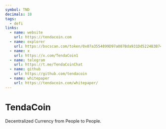 ```yaml
---
symbol: TND
decimals: 18
tags:
  - defi
links:
  - name: website
    url: https://tendacoin.com
  - name: explorer
    url: https://bscscan.com/token/0x07a3554899D97a087Bda931Dd5224B3B7435E568
  - name: x
    url: https://x.com/TendaCoin1
  - name: telegram
    url: https://t.me/TendaCoinChat
  - name: github
    url: https://github.com/tendacoin
  - name: whitepaper
    url: https://tendacoin.com/whitepaper/
---
```


# TendaCoin

Decentralized Currency from People to People.
